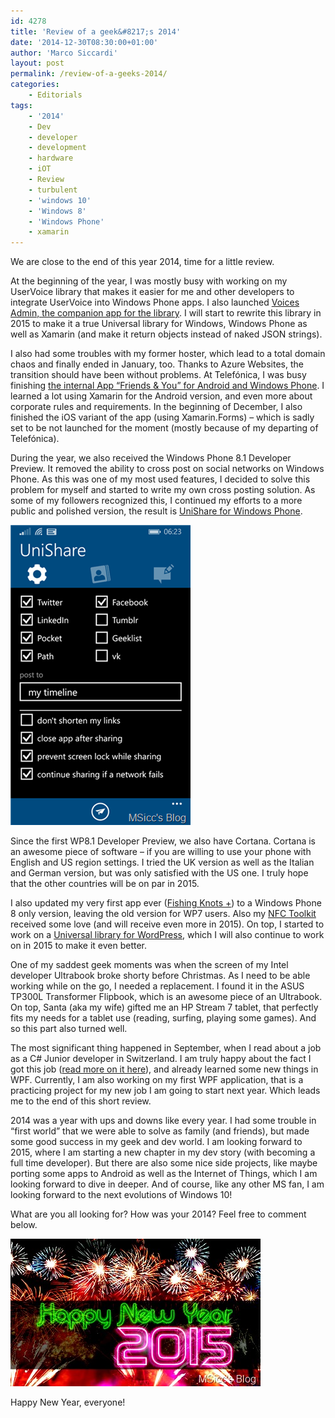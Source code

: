 ```yaml
---
id: 4278
title: 'Review of a geek&#8217;s 2014'
date: '2014-12-30T08:30:00+01:00'
author: 'Marco Siccardi'
layout: post
permalink: /review-of-a-geeks-2014/
categories:
    - Editorials
tags:
    - '2014'
    - Dev
    - developer
    - development
    - hardware
    - iOT
    - Review
    - turbulent
    - 'windows 10'
    - 'Windows 8'
    - 'Windows Phone'
    - xamarin
---
```


We are close to the end of this year 2014, time for a little review.

At the beginning of the year, I was mostly busy with working on my UserVoice library that makes it easier for me and other developers to integrate UserVoice into Windows Phone apps. I also launched [Voices Admin, the companion app for the library](http://www.windowsphone.com/s?appid=21bfdb53-f9d3-4d48-9f97-2641fcb3fa09). I will start to rewrite this library in 2015 to make it a true Universal library for Windows, Windows Phone as well as Xamarin (and make it return objects instead of naked JSON strings).

I also had some troubles with my former hoster, which lead to a total domain chaos and finally ended in January, too. Thanks to Azure Websites, the transition should have been without problems. At Telefónica, I was busy finishing [the internal App “Friends &amp; You” for Android and Windows Phone](http://apps.msicc.net/friends-you-telefonica-germany/). I learned a lot using Xamarin for the Android version, and even more about corporate rules and requirements. In the beginning of December, I also finished the iOS variant of the app (using Xamarin.Forms) – which is sadly set to be not launched for the moment (mostly because of my departing of Telefónica).

During the year, we also received the Windows Phone 8.1 Developer Preview. It removed the ability to cross post on social networks on Windows Phone. As this was one of my most used features, I decided to solve this problem for myself and started to write my own cross posting solution. As some of my followers recognized this, I continued my efforts to a more public and polished version, the result is [UniShare for Windows Phone](http://www.windowsphone.com/s?appid=ee42cb1d-8a68-41c6-9c0c-d3e3fc61d6ea).

![ae4dc8ca-2d86-4e36-bf9b-d7c2985a68b1](/assets/img/2014/12/ae4dc8ca-2d86-4e36-bf9b-d7c2985a68b1.png "ae4dc8ca-2d86-4e36-bf9b-d7c2985a68b1")

Since the first WP8.1 Developer Preview, we also have Cortana. Cortana is an awesome piece of software – if you are willing to use your phone with English and US region settings. I tried the UK version as well as the Italian and German version, but was only satisfied with the US one. I truly hope that the other countries will be on par in 2015.

I also updated my very first app ever ([Fishing Knots +](http://www.windowsphone.com/s?appid=ec3a70c1-6802-4197-918f-3506798ead93)) to a Windows Phone 8 only version, leaving the old version for WP7 users. Also my [NFC Toolkit](http://www.windowsphone.com/s?appid=2c33cb7d-c97b-4204-aa8b-1e8712718519) received some love (and will receive even more in 2015). On top, I started to work on a [Universal library for WordPress](http://bit.ly/WordPressUniversal), which I will also continue to work on in 2015 to make it even better.

One of my saddest geek moments was when the screen of my Intel developer Ultrabook broke shorty before Christmas. As I need to be able working while on the go, I needed a replacement. I found it in the ASUS TP300L Transformer Flipbook, which is an awesome piece of an Ultrabook. On top, Santa (aka my wife) gifted me an HP Stream 7 tablet, that perfectly fits my needs for a tablet use (reading, surfing, playing some games). And so this part also turned well.

The most significant thing happened in September, when I read about a job as a C# Junior developer in Switzerland. I am truly happy about the fact I got this job ([read more on it here](http://msicc.net/?p=4261)), and already learned some new things in WPF. Currently, I am also working on my first WPF application, that is a practicing project for my new job I am going to start next year. Which leads me to the end of this short review.

2014 was a year with ups and downs like every year. I had some trouble in “first world” that we were able to solve as family (and friends), but made some good success in my geek and dev world. I am looking forward to 2015, where I am starting a new chapter in my dev story (with becoming a full time developer). But there are also some nice side projects, like maybe porting some apps to Android as well as the Internet of Things, which I am looking forward to dive in deeper. And of course, like any other MS fan, I am looking forward to the next evolutions of Windows 10!

What are you all looking for? How was your 2014? Feel free to comment below.

![158340786](/assets/img/2014/12/happy-new-years-2015-fireworks-backgrounds.jpg "158340786")

Happy New Year, everyone!